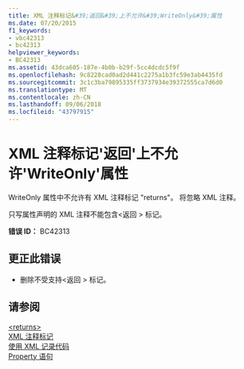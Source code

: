 ```yaml
---
title: XML 注释标记&#39;返回&#39;上不允许&#39;WriteOnly&#39;属性
ms.date: 07/20/2015
f1_keywords:
- vbc42313
- bc42313
helpviewer_keywords:
- BC42313
ms.assetid: 43dca605-187e-4b0b-b29f-5cc4dcdc5f9f
ms.openlocfilehash: 9c8228cad0ad2d441c2275a1b3fc59e3ab4435fd
ms.sourcegitcommit: 3c1c3ba79895335ff3737934e39372555ca7d6d0
ms.translationtype: MT
ms.contentlocale: zh-CN
ms.lasthandoff: 09/06/2018
ms.locfileid: "43797915"
---
```

# <a name="xml-comment-tag-39returns39-is-not-permitted-on-a-39writeonly39-property"></a>XML 注释标记&#39;返回&#39;上不允许&#39;WriteOnly&#39;属性
WriteOnly 属性中不允许有 XML 注释标记 "returns"。 将忽略 XML 注释。  
  
 只写属性声明的 XML 注释不能包含\<返回 > 标记。  
  
 **错误 ID：** BC42313  
  
## <a name="to-correct-this-error"></a>更正此错误  
  
-   删除不受支持\<返回 > 标记。  
  
## <a name="see-also"></a>请参阅  
 [\<returns>](../../visual-basic/language-reference/xmldoc/returns.md)  
 [XML 注释标记](../../visual-basic/language-reference/xmldoc/index.md)  
 [使用 XML 记录代码](../../visual-basic/programming-guide/program-structure/documenting-your-code-with-xml.md)  
 [Property 语句](../../visual-basic/language-reference/statements/property-statement.md)
